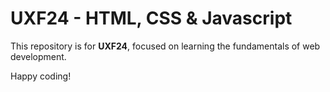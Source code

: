 # UXF24 - HTML, CSS & Javascript

This repository is for **UXF24**, focused on learning the fundamentals of web development.


Happy coding!
